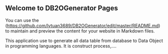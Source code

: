 ## Welcome to DB2OGenerator Pages

You can use the (https://github.com/lvtuan3689/DB2OGenerator/edit/master/README.md) to maintain and preview the content for your website in Markdown files.

This application use to generate all data table from database to Data Object in programming languages.
It is construct process,....